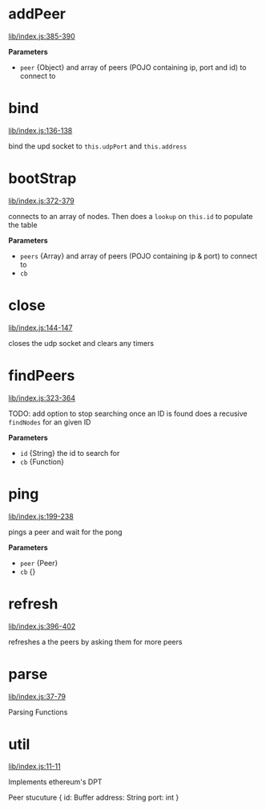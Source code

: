 # addPeer

[lib/index.js:385-390](https://github.com/ethereum/node-devp2p-dpt/blob/2afdf898f095c9e69e278f09a65321927b7e971c/lib/index.js#L385-L390 "Source code on GitHub")

**Parameters**

-   `peer`  {Object} and array of peers (POJO containing ip,  port and id) to connect to

# bind

[lib/index.js:136-138](https://github.com/ethereum/node-devp2p-dpt/blob/2afdf898f095c9e69e278f09a65321927b7e971c/lib/index.js#L136-L138 "Source code on GitHub")

bind the upd socket to `this.udpPort` and `this.address`

# bootStrap

[lib/index.js:372-379](https://github.com/ethereum/node-devp2p-dpt/blob/2afdf898f095c9e69e278f09a65321927b7e971c/lib/index.js#L372-L379 "Source code on GitHub")

connects to an array of nodes. Then does a `lookup` on `this.id` to populate
the table

**Parameters**

-   `peers`  {Array} and array of peers (POJO containing ip & port) to connect to
-   `cb`  

# close

[lib/index.js:144-147](https://github.com/ethereum/node-devp2p-dpt/blob/2afdf898f095c9e69e278f09a65321927b7e971c/lib/index.js#L144-L147 "Source code on GitHub")

closes the udp socket and clears any timers

# findPeers

[lib/index.js:323-364](https://github.com/ethereum/node-devp2p-dpt/blob/2afdf898f095c9e69e278f09a65321927b7e971c/lib/index.js#L323-L364 "Source code on GitHub")

TODO: add option to stop searching once an ID is found
does a recusive `findNodes` for an given ID

**Parameters**

-   `id`  {String} the id to search for
-   `cb`  {Function}

# ping

[lib/index.js:199-238](https://github.com/ethereum/node-devp2p-dpt/blob/2afdf898f095c9e69e278f09a65321927b7e971c/lib/index.js#L199-L238 "Source code on GitHub")

pings a peer and wait for the pong

**Parameters**

-   `peer`  {Peer}
-   `cb`  {}

# refresh

[lib/index.js:396-402](https://github.com/ethereum/node-devp2p-dpt/blob/2afdf898f095c9e69e278f09a65321927b7e971c/lib/index.js#L396-L402 "Source code on GitHub")

refreshes a the peers by asking them for more peers

# parse

[lib/index.js:37-79](https://github.com/ethereum/node-devp2p-dpt/blob/2afdf898f095c9e69e278f09a65321927b7e971c/lib/index.js#L37-L79 "Source code on GitHub")

Parsing Functions

# util

[lib/index.js:11-11](https://github.com/ethereum/node-devp2p-dpt/blob/2afdf898f095c9e69e278f09a65321927b7e971c/lib/index.js#L11-L11 "Source code on GitHub")

Implements ethereum's DPT

Peer stucuture
{
  id: Buffer
  address: String
  port: int
}

